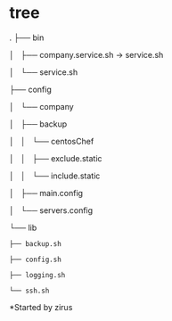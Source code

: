 # tree
.
├── bin

│   ├── company.service.sh -> service.sh

│   └── service.sh

├── config

│   └── company

│       ├── backup

│       │   └── centosChef

│       │       ├── exclude.static

│       │       └── include.static

│       ├── main.config

│       └── servers.config

└── lib

    ├── backup.sh

    ├── config.sh

    ├── logging.sh

    └── ssh.sh

*Started by zirus
